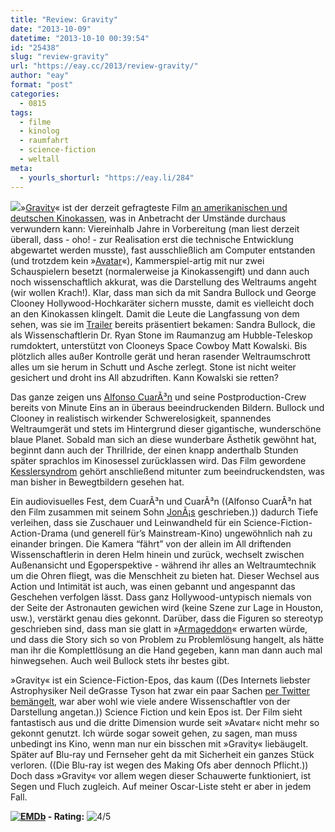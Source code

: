 ```yaml
---
title: "Review: Gravity"
date: "2013-10-09"
datetime: "2013-10-10 00:39:54"
id: "25438"
slug: "review-gravity"
url: "https://eay.cc/2013/review-gravity/"
author: "eay"
format: "post"
categories:
  - 0815
tags:
  - filme
  - kinolog
  - raumfahrt
  - science-fiction
  - weltall
meta:
  - yourls_shorturl: "https://eay.li/284"
---
```


![](https://eay.cc/uploads/movies/gravity_2013.jpg)»[Gravity](http://www.imdb.com/title/tt1454468/)« ist der derzeit gefragteste Film [an amerikanischen und deutschen Kinokassen](http://www.spiegel.de/kultur/kino/box-office-gravity-mit-clooney-und-bullock-ueberfluegelt-alle-a-926412.html), was in Anbetracht der Umstände durchaus verwundern kann: Viereinhalb Jahre in Vorbereitung (man liest derzeit überall, dass - oho! - zur Realisation erst die technische Entwicklung abgewartet werden musste), fast ausschließlich am Computer entstanden (und trotzdem kein »[Avatar](//eay.cc/2009/review-avatar-aufbruch-nach-pandora/)«), Kammerspiel-artig mit nur zwei Schauspielern besetzt (normalerweise ja Kinokassengift) und dann auch noch wissenschaftlich akkurat, was die Darstellung des Weltraums angeht (wir wollen Krach!). Klar, dass man sich da mit Sandra Bullock und George Clooney Hollywood-Hochkaräter sichern musste, damit es vielleicht doch an den Kinokassen klingelt. Damit die Leute die Langfassung von dem sehen, was sie im [Trailer](http://trailers.apple.com/trailers/wb/gravity/) bereits präsentiert bekamen: Sandra Bullock, die als Wissenschaftlerin Dr. Ryan Stone im Raumanzug am Hubble-Teleskop rumdoktert, unterstützt von Clooneys Space Cowboy Matt Kowalski. Bis plötzlich alles außer Kontrolle gerät und heran rasender Weltraumschrott alles um sie herum in Schutt und Asche zerlegt. Stone ist nicht weiter gesichert und droht ins All abzudriften. Kann Kowalski sie retten?

Das ganze zeigen uns [Alfonso CuarÃ³n](http://www.imdb.com/name/nm0190859/) und seine Postproduction-Crew bereits von Minute Eins an in überaus beeindruckenden Bildern. Bullock und Clooney in realistisch wirkender Schwerelosigkeit, spannendes Weltraumgerät und stets im Hintergrund dieser gigantische, wunderschöne blaue Planet. Sobald man sich an diese wunderbare Ästhetik gewöhnt hat, beginnt dann auch der Thrillride, der einen knapp anderthalb Stunden später sprachlos im Kinosessel zurücklassen wird. Das Film gewordene [Kesslersyndrom](http://de.wikipedia.org/wiki/Kesslersyndrom) gehört anschließend mitunter zum beeindruckendsten, was man bisher in Bewegtbildern gesehen hat.

Ein audiovisuelles Fest, dem CuarÃ³n und CuarÃ³n ((Alfonso CuarÃ³n hat den Film zusammen mit seinem Sohn [JonÃ¡s](http://www.imdb.com/name/nm0190861/) geschrieben.)) dadurch Tiefe verleihen, dass sie Zuschauer und Leinwandheld für ein Science-Fiction-Action-Drama (und generell für’s Mainstream-Kino) ungewöhnlich nah zu einander bringen. Die Kamera “fährt” von der allein im All driftenden Wissenschaftlerin in deren Helm hinein und zurück, wechselt zwischen Außenansicht und Egoperspektive - während ihr alles an Weltraumtechnik um die Ohren fliegt, was die Menschheit zu bieten hat. Dieser Wechsel aus Action und Intimität ist auch, was einen gebannt und angespannt das Geschehen verfolgen lässt. Dass ganz Hollywood-untypisch niemals von der Seite der Astronauten gewichen wird (keine Szene zur Lage in Houston, usw.), verstärkt genau dies gekonnt. Darüber, dass die Figuren so stereotyp geschrieben sind, dass man sie glatt in »[Armageddon](http://www.imdb.com/title/tt0120591/)« erwarten würde, und dass die Story sich so von Problem zu Problemlösung hangelt, als hätte man ihr die Komplettlösung an die Hand gegeben, kann man dann auch mal hinwegsehen. Auch weil Bullock stets ihr bestes gibt.

»Gravity« ist ein Science-Fiction-Epos, das kaum ((Des Internets liebster Astrophysiker Neil deGrasse Tyson hat zwar ein paar Sachen [per Twitter bemängelt](http://www.buzzfeed.com/adambvary/neil-degrasse-tyson-trolled-gravity-on-twitter), war aber wohl wie viele andere Wissenschaftler von der Darstellung angetan.)) Science Fiction und kein Epos ist. Der Film sieht fantastisch aus und die dritte Dimension wurde seit »Avatar« nicht mehr so gekonnt genutzt. Ich würde sogar soweit gehen, zu sagen, man muss unbedingt ins Kino, wenn man nur ein bisschen mit »Gravity« liebäugelt. Später auf Blu-ray und Fernseher geht da mit Sicherheit ein ganzes Stück verloren. ((Die Blu-ray ist wegen des Making Ofs aber dennoch Pflicht.)) Doch dass »Gravity« vor allem wegen dieser Schauwerte funktioniert, ist Segen und Fluch zugleich. Auf meiner Oscar-Liste steht er aber in jedem Fall.

 **[![EMDb](https://eay.cc/uploads/pages/emdb/emdb_mini.gif)](http://eay.cc/emdb/) - Rating:** ![4/5](https://eay.cc/uploads/pages/emdb/s_4.gif)
